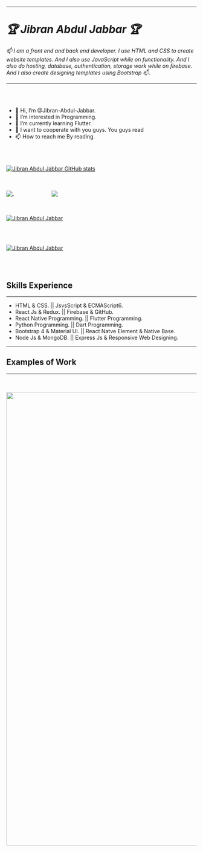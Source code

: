 <hr />
<h1><i color="aqua">🏆 Jibran Abdul Jabbar 🏆</i></h1>



<p><i>📫 I am a front end and back end developer. I use HTML and CSS to create website templates. And I also use JavaScript while on functionality. And I also do hosting, database, authentication, storage work while on firebase. And I also create designing templates using Bootstrap 📫.</i></p>

<hr/>
<br/>
<br/>

- 👋 Hi, I’m @Jibran-Abdul-Jabbar.
- 👀 I’m interested in Programming.
- 🌱 I’m currently learning Flutter.
- 💞️ I want to cooperate with you guys. You guys read
- 📫 How to reach me By reading.

 <br />
 <br />

[![Jibran Abdul Jabbar GitHub stats](https://github-readme-stats.vercel.app/api?username=jibranabduljabbar)](https://github.com/jibranabduljabbar/github-readme-stats)

<br>
<br>

<a href="https://github.com/jibranabduljabbar">
  <img align="center" src="https://github-readme-stats.vercel.app/api/pin/?username=anuraghazra&repo=github-readme-stats" />
</a>
<a style="margin-left: 100px;" href="https://github.com/jibranabduljabbar">
  <img align="center" src="https://github-readme-stats.vercel.app/api/pin/?username=anuraghazra&repo=convoychat" />
</a>

<br>
<br>
<br>

[![Jibran Abdul Jabbar](https://github-readme-stats.vercel.app/api/top-langs/?username=jibranabduljabbar&langs_count=8)](https://github.com/jibranabduljabbar/github-readme-stats)



<br>
<br>

[![Jibran Abdul Jabbar](https://github-readme-stats.vercel.app/api/wakatime?username=willianrod)](https://github.com/jibranabduljabbar/github-readme-stats)

<br>
<br>

<h2>Skills Experience</h2>
<hr />
<ul>
<li>HTML & CSS.                 ||                      JsvsScript & ECMAScript6.</li>
<li>React Js & Redux.           ||                      Firebase & GitHub.</li>
<li>React Native Programming.   ||                      Flutter Programming.</li>
<li>Python Programming.         ||                      Dart Programming.</li>
<li>Bootstrap 4 & Material UI.  ||                      React Natve Element & Native Base.</li>
<li>Node Js & MongoDB.          ||                      Express Js & Responsive Web Designing.</li>
 
</ul>
<hr />
<h2>Examples of Work</h2>
<hr />

<br>
<br>
<img src="https://scontent.fkhi2-2.fna.fbcdn.net/v/t1.6435-9/197253755_310691713936349_6770579101397399945_n.jpg?_nc_cat=108&ccb=1-3&_nc_sid=730e14&_nc_ohc=yKLS49TBex4AX9JVusG&_nc_ht=scontent.fkhi2-2.fna&oh=e808f393bf2e389e32b8d112572a7cb2&oe=60DC2BBF" width="1200px" />
<br>
<br>
